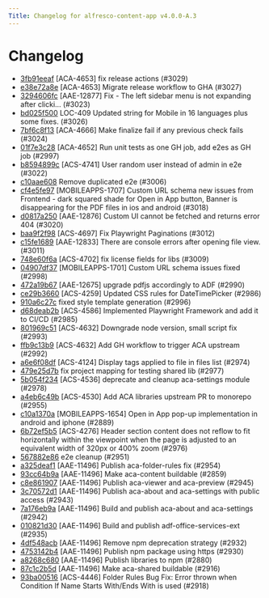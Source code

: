 ```yaml
---
Title: Changelog for alfresco-content-app v4.0.0-A.3
---
```


# Changelog

- [3fb91eeaf](https://github.com/Alfresco/alfresco-content-app/commit/3fb91eeaf) [ACA-4653] fix release actions (#3029)
- [e38e72a8e](https://github.com/Alfresco/alfresco-content-app/commit/e38e72a8e) [ACA-4653] Migrate release workflow to GHA (#3027)
- [3294606fc](https://github.com/Alfresco/alfresco-content-app/commit/3294606fc) [AAE-12877] Fix - The left sidebar menu is not expanding after clicki… (#3023)
- [bd025f500](https://github.com/Alfresco/alfresco-content-app/commit/bd025f500) LOC-409 Updated string for Mobile in 16 languages plus some fixes. (#3026)
- [7bf6c8f13](https://github.com/Alfresco/alfresco-content-app/commit/7bf6c8f13) [ACA-4666] Make finalize fail if any previous check fails (#3024)
- [01f7e3c28](https://github.com/Alfresco/alfresco-content-app/commit/01f7e3c28) [ACA-4652] Run unit tests as one GH job, add e2es as GH job (#2997)
- [b8594899c](https://github.com/Alfresco/alfresco-content-app/commit/b8594899c) [ACS-4741] User random user instead of admin in e2e (#3022)
- [c10aae608](https://github.com/Alfresco/alfresco-content-app/commit/c10aae608) Remove duplicated e2e (#3006)
- [cf4e5fe97](https://github.com/Alfresco/alfresco-content-app/commit/cf4e5fe97) [MOBILEAPPS-1707] Custom URL schema new issues from Frontend - dark squared shade for Open in App button, Banner is disappearing for the PDF files in ios and android (#3018)
- [d0817a250](https://github.com/Alfresco/alfresco-content-app/commit/d0817a250) [AAE-12876] Custom UI cannot be fetched and returns error 404 (#3020)
- [baa9f2f98](https://github.com/Alfresco/alfresco-content-app/commit/baa9f2f98) [ACS-4697] Fix Playwright Paginations (#3012)
- [c15fe1689](https://github.com/Alfresco/alfresco-content-app/commit/c15fe1689) [AAE-12833] There are console errors after opening file view. (#3011)
- [748e60f6a](https://github.com/Alfresco/alfresco-content-app/commit/748e60f6a) [ACS-4702] fix license fields for libs (#3009)
- [04907df37](https://github.com/Alfresco/alfresco-content-app/commit/04907df37) [MOBILEAPPS-1701] Custom URL schema issues fixed (#2998)
- [472a19b67](https://github.com/Alfresco/alfresco-content-app/commit/472a19b67) [AAE-12675] upgrade pdfjs accordingly to ADF (#2990)
- [ce29b3660](https://github.com/Alfresco/alfresco-content-app/commit/ce29b3660) [ACS-4259] Updated CSS rules for DateTimePicker (#2986)
- [910a6c27c](https://github.com/Alfresco/alfresco-content-app/commit/910a6c27c) fixed style template generation (#2996)
- [d68deab2b](https://github.com/Alfresco/alfresco-content-app/commit/d68deab2b) [ACS-4586] Implemented Playwright Framework and add it to CI/CD (#2985)
- [801969c51](https://github.com/Alfresco/alfresco-content-app/commit/801969c51) [ACS-4632] Downgrade node version, small script fix (#2993)
- [ffb9c13b9](https://github.com/Alfresco/alfresco-content-app/commit/ffb9c13b9) [ACS-4632] Add GH workflow to trigger ACA upstream (#2992)
- [a6e6f08df](https://github.com/Alfresco/alfresco-content-app/commit/a6e6f08df) [ACS-4124] Display tags applied to file in files list (#2974)
- [479e25d7b](https://github.com/Alfresco/alfresco-content-app/commit/479e25d7b) fix project mapping for testing shared lib (#2977)
- [5b054f234](https://github.com/Alfresco/alfresco-content-app/commit/5b054f234) [ACS-4536] deprecate and cleanup aca-settings module (#2978)
- [a4eb6c49b](https://github.com/Alfresco/alfresco-content-app/commit/a4eb6c49b) [ACS-4530] Add ACA libraries upstream PR to monorepo (#2955)
- [c10a1370a](https://github.com/Alfresco/alfresco-content-app/commit/c10a1370a) [MOBILEAPPS-1654] Open in App pop-up implementation in android and iphone (#2889)
- [6b72ef5b5](https://github.com/Alfresco/alfresco-content-app/commit/6b72ef5b5) [ACS-4276] Header section content does not reflow to fit horizontally within the viewpoint when the page is adjusted to an equivalent width of 320px or 400% zoom (#2976)
- [567882e86](https://github.com/Alfresco/alfresco-content-app/commit/567882e86) e2e cleanup (#2951)
- [a325deaf1](https://github.com/Alfresco/alfresco-content-app/commit/a325deaf1) [AAE-11496] Publish aca-folder-rules fix (#2954)
- [93cc64b9a](https://github.com/Alfresco/alfresco-content-app/commit/93cc64b9a) [AAE-11496] Make aca-content buildable (#2859)
- [c8e861907](https://github.com/Alfresco/alfresco-content-app/commit/c8e861907) [AAE-11496] Publish aca-viewer and aca-preview (#2945)
- [3c70572d1](https://github.com/Alfresco/alfresco-content-app/commit/3c70572d1) [AAE-11496] Publish aca-about and aca-settings with public access (#2943)
- [7a176eb9a](https://github.com/Alfresco/alfresco-content-app/commit/7a176eb9a) [AAE-11496] Build and publish aca-about and aca-settings (#2942)
- [010821d30](https://github.com/Alfresco/alfresco-content-app/commit/010821d30) [AAE-11496] Build and publish adf-office-services-ext (#2935)
- [4df548acb](https://github.com/Alfresco/alfresco-content-app/commit/4df548acb) [AAE-11496] Remove npm deprecation strategy (#2932)
- [4753142b4](https://github.com/Alfresco/alfresco-content-app/commit/4753142b4) [AAE-11496] Publish npm package using https (#2930)
- [a8268c680](https://github.com/Alfresco/alfresco-content-app/commit/a8268c680) [AAE-11496] Publish libraries to npm (#2880)
- [87c1c2b5d](https://github.com/Alfresco/alfresco-content-app/commit/87c1c2b5d) [AAE-11496] Make aca-shared buildable (#2916)
- [93ba00516](https://github.com/Alfresco/alfresco-content-app/commit/93ba00516) [ACS-4446] Folder Rules Bug Fix: Error thrown when Condition If Name Starts With/Ends With is used (#2918)

